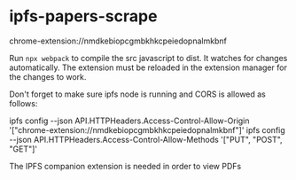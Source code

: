 # ipfs-papers-scrape

chrome-extension://nmdkebiopcgmbkhkcpeiedopnalmkbnf

Run `npx webpack` to compile the src javascript to dist. It watches for changes automatically. The extension must be reloaded in the extension manager for the changes to work.

Don't forget to make sure ipfs node is running and CORS is allowed as follows:

ipfs config --json API.HTTPHeaders.Access-Control-Allow-Origin '["chrome-extension://nmdkebiopcgmbkhkcpeiedopnalmkbnf"]'
ipfs config --json API.HTTPHeaders.Access-Control-Allow-Methods '["PUT", "POST", "GET"]'

The IPFS companion extension is needed in order to view PDFs

